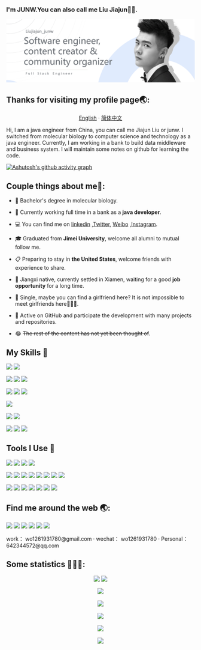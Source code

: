 ### I'm JUNW.You can also call me Liu Jiajun👋👋.

<img src="src/banner.png" />

## Thanks for visiting my profile page🌏:

<p align="center">
    <a href="README.md">English</a>
    ·
    <a href="./README_cn.md">简体中文</a>    
<p/>
Hi, I am a java engineer from China, you can call me Jiajun Liu or junw. I switched from molecular biology to computer
science and technology as a java engineer. Currently, I am working in a bank to build data middleware and business
system. I will maintain some notes on github for learning the code.


[//]: # (折线图出现异常)

[![Ashutosh's github activity graph](https://activity-graph.herokuapp.com/graph?username=wo1261931780&theme=minimal)](https://github.com/wo1261931780/st-java.github.io)

## Couple things about me💫:

- 🧬 Bachelor's degree in molecular biology.


- 🏦 Currently working full time in a bank as a **java developer**.


- 💻 You can find me
  on  [linkedin](https://www.linkedin.com/in/%E4%BD%B3%E7%8F%BA-%E5%88%98-3a4345156/)
  ,[Twitter](https://twitter.com/home), [Weibo](https://weibo.com/u/6511079715)
  ,[Instagram](https://www.instagram.com/junwang7789/).


- 🎓 Graduated from **Jimei University**, welcome all alumni to mutual follow me.


- 📋 Preparing to stay in **the United States**, welcome friends with experience to share.


- 💪 Jiangxi native, currently settled in Xiamen, waiting for a good **job opportunity** for a long time.


- 💌 Single, maybe you can find a girlfriend here? It is not impossible to meet girlfriends here🤣🤣🤣.


- 🚀 Active on GitHub and participate the development with many projects and repositories.


- 😂 ~~The rest of the content has not yet been thought of~~.

## My Skills 🚀

[//]: # (目前使用的技术，修改项目的图标，修改徽章颜色)

[<img src = "https://img.shields.io/badge/python-3776ab.svg?style=for-the-badge&logo=python&logoColor=white">]()
[<img src = "https://img.shields.io/badge/anaconda-43b049.svg?&style=for-the-badge&logo=anaconda&logoColor=white">]()


[//]: # (java，mysql，spring,)
[<img src = "https://img.shields.io/badge/java-3d5d69?style=for-the-badge&logo=java&logoColor=white&color=007396">]()
[<img src = "https://img.shields.io/badge/mysql-00758f?style=for-the-badge&logo=mysql&logoColor=white&color=4479A1">]()
[<img src = "https://img.shields.io/badge/spring-6db33f?style=for-the-badge&logo=spring&logoColor=white">]()


[//]: # (git，linux)
[<img src = "https://img.shields.io/badge/nginx-009900?&style=for-the-badge&logo=nginx&logoColor=white">]()
[<img src = "https://img.shields.io/badge/git-f54d27?style=for-the-badge&logo=git&logoColor=white&color=F05032">]()
[<img src = "https://img.shields.io/badge/linux-ffd133?style=for-the-badge&logo=linux&logoColor=black&color=FCC624">]()

[//]: # (上面颜色配置完成)

[//]: # (html，#e54c21)

[//]: # (css，#214ce5)

[//]: # (vue，#3fb984，#31475e)

[//]: # (node，#689f63)

[//]: # (bootstrap，#712cf9)

[//]: # (elementui，#409eff)

[//]: # ([<img src = "https://img.shields.io/badge/css3-3581fc?style=for-the-badge&logo=css3&logoColor=white&color=1572B6">]&#40;&#41;)
[<img src = "https://img.shields.io/badge/css3-214ce5.svg?&style=for-the-badge&logo=css3&logoColor=white">]()

[//]: # ([<img src = "https://img.shields.io/badge/javscript-f7df1e?style=for-the-badge&logo=javascript&logoColor=black&color=F7DF1E">]&#40;&#41;)
[<img src = "https://img.shields.io/badge/javscript-f7df1e.svg?&style=for-the-badge&logo=javascript&logoColor=white">]()
[<img src = "https://img.shields.io/badge/html5-e54c21.svg?&style=for-the-badge&logo=html5&logoColor=white">]()


[//]: # (vue，bootstrap，element)
[<img src = "https://img.shields.io/badge/Vue.js-3fb984.svg?&style=for-the-badge&logo=Vue.js&logoColor=white">]()
[<img src = "https://img.shields.io/badge/Bootstrap-712cf9.svg?&style=for-the-badge&logo=Bootstrap&logoColor=white">]()
[<img src = "https://img.shields.io/badge/element-409eff.svg?&style=for-the-badge&logo=element&logoColor=white">]()

## Tools I Use 🔧

[//]: # (vsocde,webstorm)

[//]: # (vscode，#339feb)

[//]: # (webstorm，#07c3f2)

[//]: # (idea，#ad4993)

[//]: # (aws，Amazon Web Services，#ff9900)

[//]: # (gcp，Google Cloud Platform，#e34133)

[//]: # (pycharm，#16ceb4)

[//]: # (navicat，#f7d856)

[//]: # (postman，#ff6c37)

[//]: # (npm,CB3837)

[//]: # (eslint,#4930bd)
[<img src = "https://img.shields.io/badge/VS%20Code-339feb.svg?&style=for-the-badge&logo=visual-studio-code&logoColor=white">]()
[<img src = "https://img.shields.io/badge/webstorm-07c3f2.svg?&style=for-the-badge&logo=webstorm&logoColor=white">]()
[<img src = "https://img.shields.io/badge/ESLint-4930bd.svg?&style=for-the-badge&logo=ESLint&logoColor=white">]()
[<img src = "https://img.shields.io/badge/npm-CB3837.svg?&style=for-the-badge&logo=npm&logoColor=white">]()


[//]: # (ubuntu,xshell,powershell,)

[//]: # (ubuntu，#f45f00)

[//]: # (powershell，#2c4562)

[//]: # (xshell，#f2473f)
[<img src = "https://img.shields.io/badge/AWS-ff9900.svg?&style=for-the-badge&logo=amazonaws&logoColor=white">]()
[<img src = "https://img.shields.io/badge/oracle-F80000.svg?&style=for-the-badge&logo=oracle&logoColor=white">]()
[<img src = "https://img.shields.io/badge/alibabacloud-FF6A00.svg?&style=for-the-badge&logo=alibabacloud&logoColor=white">]()
[<img src = "https://img.shields.io/badge/googlecloud-4285F4.svg?&style=for-the-badge&logo=google-cloud&logoColor=white">]()
[<img src = "https://img.shields.io/badge/Cloudflare-F38020.svg?&style=for-the-badge&logo=Cloudflare&logoColor=white">]()
[<img src = "https://img.shields.io/badge/google-e34133.svg?&style=for-the-badge&logo=google&logoColor=white">]()
[<img src = "https://img.shields.io/badge/Ubuntu%20VM-f45f00.svg?&style=for-the-badge&logo=Ubuntu&logoColor=white">]()
[<img src = "https://img.shields.io/badge/powershell-2c4562.svg?&style=for-the-badge&logo=powershell&logoColor=white">]()


[//]: # (idea,pycharm,anaconda,postman,navicat,)
[<img src = "https://img.shields.io/badge/IntelliJ%20IDEA-ad4993.svg?&style=for-the-badge&logo=IntelliJ%20IDEA&logoColor=white">]()
[<img src = "https://img.shields.io/badge/pycharm-16ceb4.svg?&style=for-the-badge&logo=pycharm&logoColor=white">]()
[<img src = "https://img.shields.io/badge/Postman-ff6c37.svg?&style=for-the-badge&logo=Postman&logoColor=white">]()
[<img src = "https://img.shields.io/badge/navicat-f7d856.svg?&style=for-the-badge&logo=navicat&logoColor=white">]()
[<img src = "https://img.shields.io/badge/sonarlint-CB2029.svg?&style=for-the-badge&logo=sonarlint&logoColor=white">]()
[<img src = "https://img.shields.io/badge/notion-000000.svg?&style=for-the-badge&logo=notion&logoColor=white">]()
[<img src = "https://img.shields.io/badge/notepad%2B%2B-90E59A.svg?&style=for-the-badge&logo=notepad%2B%2B&logoColor=black">]()


[//]: # (aws,gcp,阿里云)

## Find me around the web 🌏:

[<img src = "https://img.shields.io/badge/佳珺不谈恋爱的空间-%181717.svg?&style=for-the-badge&logo=BILIBILI&logoColor=white&color=00aeec">](https://space.bilibili.com/2001956953?spm_id_from=333.1007.0.0)
[<img src = "https://img.shields.io/badge/君王-%2320A1F1.svg?&style=for-the-badge&logo=twitter&logoColor=white">](https://twitter.com/wo1261931780)
[<img src = "https://img.shields.io/badge/junw-%181717.svg?&style=for-the-badge&logo=facebook&logoColor=white&color=1877F2">](https://www.facebook.com/junw.junw.180)
[<img src = "https://img.shields.io/badge/刘佳珺junw-%230077B5.svg?&style=for-the-badge&logo=linkedin&logoColor=white" />](https://www.linkedin.com/in/%E4%BD%B3%E7%8F%BA-%E5%88%98-3a4345156/)
[<img src = "https://img.shields.io/badge/junwang7789-%181717.svg?&style=for-the-badge&logo=instagram&logoColor=white&color=ff0047">](https://www.instagram.com/wo1261931780/)
[<img src = "https://img.shields.io/badge/佳珺不谈恋爱-%181717.svg?&style=for-the-badge&logo=sina-weibo&logoColor=white&color=d52c2b">](https://weibo.com/u/6511079715)

[//]: # ([<img src = "https://img.shields.io/badge/佳珺不谈恋爱-%181717.svg?&style=for-the-badge&logo=alipay&logoColor=white&color=d52c2b">]&#40;https://weibo.com/u/6511079715&#41;)

<p >
    <span >work：</span>
    <a text="work">wo1261931780@gmail.com</a>
    ·
    <span >wechat：</span>
    <a text="work">wo1261931780</a>
    ·
    <span >Personal：</span>
    <a text="work">642344572@qq.com</a>    
<p/>

## Some statistics 💪💪💪:

[//]: # ([![Ashutosh's github activity graph]&#40;https://activity-graph.herokuapp.com/graph?username=wo1261931780&theme=minimal&#41;]&#40;https://github.com/wo1261931780/st-java.github.io&#41;)

[//]: # (这里全部该改成折叠展示)
<div ALIGN = "center">

<img src="https://github-readme-stats.vercel.app/api?username=wo1261931780&width=50%&&bg_color=30,0575e6,021b79&title_color=fff&text_color=fff"  height="175px"/>
<img src="https://github-readme-stats.vercel.app/api/top-langs/?username=wo1261931780&layout=compact"  height="175px"/>

[//]: # (这里的问题需要解决)

</div>

<div ALIGN = "center">

[//]: # ([![GitHub Streak]&#40;http://github-readme-streak-stats.herokuapp.com?user=wo1261931780&theme=vue&hide_border=true&date_format=M%20j%5B%2C%20Y%5D&#41;]&#40;https://git.io/streak-stats&#41;)

[//]: # ([![GitHub Streak]&#40;http://github-readme-streak-stats.herokuapp.com?user=wo1261931780&hide_border=true&date_format=M%20j%5B%2C%20Y%5D&border=021B79&stroke=0575E6&ring=0575E6&currStreakNum=0575E6&currStreakLabel=021B79&sideLabels=021B79&dates=021B79&sideNums=0575E6&#41;]&#40;https://git.io/streak-stats&#41;)

[<img src = "http://github-readme-streak-stats.herokuapp.com?user=wo1261931780&hide_border=true&date_format=M%20j%5B%2C%20Y%5D&border=021B79&stroke=0575E6&ring=0575E6&currStreakNum=0575E6&currStreakLabel=021B79&sideLabels=021B79&dates=021B79&sideNums=0575E6">](https://git.io/streak-stats)


[//]: # (所有信息的统计展示)

[//]: # (![Metrics]&#40;https://metrics.lecoq.io/wo1261931780?template=classic&languages=1&isocalendar=1&achievements=1&discussions=1&lines=1&repositories=1&gists=1&repositories=100&repositories.batch=100&repositories.forks=false&repositories.affiliations=owner&isocalendar.duration=half-year&languages.limit=8&languages.threshold=0%25&languages.colors=github&languages.aliases=C%2C%20C%2B%2B%2C%20Assembly&languages.sections=most-used&languages.indepth=false&languages.analysis.timeout=15&languages.categories=markup%2C%20programming&languages.recent.categories=markup%2C%20programming&languages.recent.load=300&languages.recent.days=14&achievements.threshold=C&achievements.secrets=true&achievements.display=compact&achievements.limit=0&discussions.categories=true&discussions.categories.limit=0&config.timezone=America%2FSao_Paulo&#41;)

[<img src = "https://metrics.lecoq.io/wo1261931780?template=classic&languages=1&isocalendar=1&achievements=1&discussions=1&lines=1&repositories=1&gists=1&repositories=100&repositories.batch=100&repositories.forks=false&repositories.affiliations=owner&isocalendar.duration=half-year&languages.limit=8&languages.threshold=0%25&languages.colors=github&languages.aliases=C%2C%20C%2B%2B%2C%20Assembly&languages.sections=most-used&languages.indepth=false&languages.analysis.timeout=15&languages.categories=markup%2C%20programming&languages.recent.categories=markup%2C%20programming&languages.recent.load=300&languages.recent.days=14&achievements.threshold=C&achievements.secrets=true&achievements.display=compact&achievements.limit=0&discussions.categories=true&discussions.categories.limit=0&config.timezone=America%2FSao_Paulo">]()


</div>

<div align="center">

[//]: # (奖杯展示)
<img  src="https://github-profile-trophy.vercel.app/?username=wo1261931780&theme=onedark&no-bg=true" />

</div>


<div align="center">

[//]: # (自己账号的被查看次数)
<img src="https://komarev.com/ghpvc/?username=wo1261931780&style=for-the-badge&label=viewsUtil"/>

</div>

<div align="center">

[//]: # (萝莉举牌，自己账号的被查看次数)
<img src="https://count.getloli.com/get/@wo1261931780?theme=gelbooru"/>

</div>






